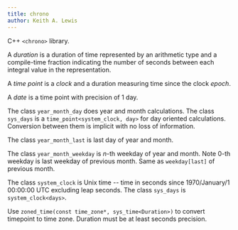 ```yaml
---
title: chrono
author: Keith A. Lewis
---
```


C++ `<chrono>` library.

A _duration_ is a duration of time represented by an arithmetic type and a compile-time fraction
indicating the number of seconds between each integral value in the representation.

A _time point_ is a _clock_ and a duration measuring time since the clock _epoch_.

A _date_ is a time point with precision of 1 day.

The class `year_month_day` does year and month calculations.
The class `sys_days` is a `time_point<system_clock, day>` for day oriented calculations.
Conversion between them is implicit with no loss of information.

The class `year_month_last` is last day of year and month.

The class `year_month_weekday` is $n$-th weekday of year and month.
Note 0-th weekday is last weekday of previous month.
Same as `weekday[last]` of previous month.

The class `system_clock` is Unix time -- time in seconds since 1970/January/1 00:00:00 UTC
excluding leap seconds. The class `sys_days` is `system_clock<days>`.

Use `zoned_time(const time_zone*, sys_time<Duration>)` to convert timepoint to time zone.
Duration must be at least seconds precision.
